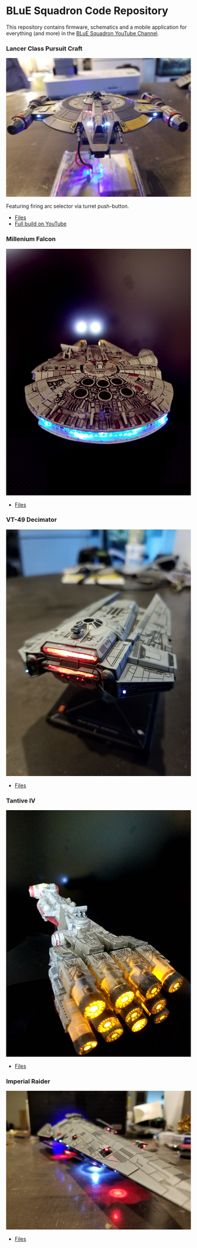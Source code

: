# BLuE Squadron Code Repository

This repository contains firmware, schematics and a mobile application for everything (and more) in the [BLuE Squadron YouTube Channel](https://www.youtube.com/channel/UCS0pc1Q1biHI0U242yoE72w).

### Lancer Class Pursuit Craft

![Lancer Class Pursuit Craft](./lancer/media/lancer_01.jpg)

Featuring firing arc selector via turret push-button.

- [Files](./lancer)
- [Full build on YouTube](https://www.youtube.com/playlist?list=PLwzfkHwR75l8_vtVdyYZ4Rbb73pEVnaKY)

### Millenium Falcon

![Millenium Falcon](./millenium_falcon/media/falcon.jpg)

- [Files](./millenium_falcon)

### VT-49 Decimator

![VT-49 Decimator](./decimator/media/decimator_1.jpg)

- [Files](./decimator)

### Tantive IV

![Tantive IV](./tantive_iv/media/tantive.jpg)

- [Files](./tantive)

### Imperial Raider

![Imperial Raider](./imperial_raider/media/raider_1.jpg)

- [Files](./imperial_raider)
